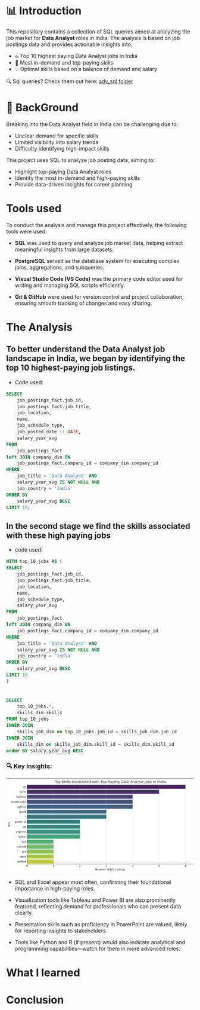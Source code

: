 # 📊 Introduction

This repository contains a collection of SQL queries aimed at analyzing the job market for **Data Analyst** roles in India. The analysis is based on job postings data and provides actionable insights into:

- 🔝 Top 10 highest paying Data Analyst jobs in India  
- 💼 Most in-demand and top-paying skills  
- 💡 Optimal skills based on a balance of demand and salary

🔍 Sql queries? Check them out here: [adv_sql folder](/adv_sql/)

# 🧠 BackGround

Breaking into the Data Analyst field in India can be challenging due to:

- Unclear demand for specific skills  
- Limited visibility into salary trends  
- Difficulty identifying high-impact skills  

This project uses SQL to analyze job posting data, aiming to:

- Highlight top-paying Data Analyst roles  
- Identify the most in-demand and high-paying skills  
- Provide data-driven insights for career planning


# Tools used
To conduct the analysis and manage this project effectively, the following tools were used:

- **SQL** was used to query and analyze job market data, helping extract meaningful insights from large datasets.

- **PostgreSQL** served as the database system for executing complex joins, aggregations, and subqueries.

- **Visual Studio Code (VS Code)** was the primary code editor used for writing and managing SQL scripts efficiently.

- **Git & GitHub** were used for version control and project collaboration, ensuring smooth tracking of changes and easy sharing.

# The Analysis

## To better understand the Data Analyst job landscape in India, we began by identifying the **top 10 highest-paying job listings**. 

- Code used:

```sql
SELECT
    job_postings_fact.job_id,
    job_postings_fact.job_title,
    job_location,
    name,
    job_schedule_type,
    job_posted_date :: DATE,
    salary_year_avg
FROM
    job_postings_fact
left JOIN company_dim ON 
    job_postings_fact.company_id = company_dim.company_id
WHERE
    job_title = 'Data Analyst' AND
    salary_year_avg IS NOT NULL AND
    job_country = 'India'
ORDER BY
    salary_year_avg DESC
LIMIT 10;
```

## In the second stage we find **the skills associated with these high paying jobs**

- code used:
```sql
WITH top_10_jobs AS (
SELECT
    job_postings_fact.job_id,
    job_postings_fact.job_title,
    job_location,
    name,
    job_schedule_type,
    salary_year_avg
FROM
    job_postings_fact
left JOIN company_dim ON 
    job_postings_fact.company_id = company_dim.company_id
WHERE
    job_title = 'Data Analyst' AND
    salary_year_avg IS NOT NULL AND
    job_country = 'India'
ORDER BY
    salary_year_avg DESC
LIMIT 10
)


SELECT 
    top_10_jobs.*,
    skills_dim.skills
FROM top_10_jobs
INNER JOIN
    skills_job_dim on top_10_jobs.job_id = skills_job_dim.job_id
INNER JOIN
    skills_dim on skills_job_dim.skill_id = skills_dim.skill_id
order BY salary_year_avg DESC
```
### 🔍 Key Insights:

![Skills Associated with top-paying jobs](images\skills_associated_with_top_paying_jobs.png)

- SQL and Excel appear most often, confirming their foundational importance in high-paying roles.

- Visualization tools like Tableau and Power BI are also prominently featured, reflecting demand for professionals who can present data clearly.

- Presentation skills such as proficiency in PowerPoint are valued, likely for reporting insights to stakeholders.

- Tools like Python and R (if present) would also indicate analytical and programming capabilities—watch for them in more advanced roles.


# What I learned
# Conclusion

